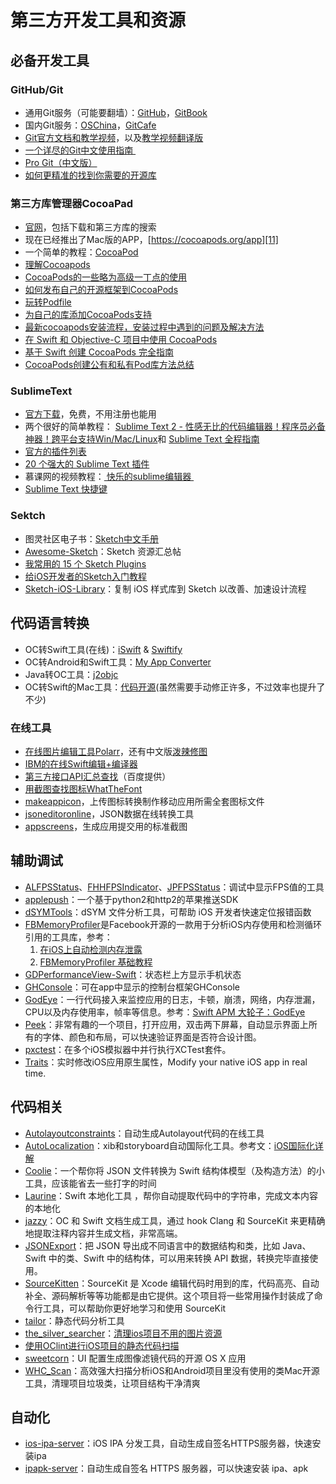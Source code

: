 # 第三方开发工具和资源
## 必备开发工具
### GitHub/Git
- 通用Git服务（可能要翻墙）：[GitHub][1]，[GitBook][2]
- 国内Git服务：[OSChina][3]，[GitCafe][4]
- [Git官方文档和教学视频][5]，以及[教学视频翻译版][6]
- [一个详尽的Git中文使用指南 ][7]
- [Pro Git（中文版）][8]
- [如何更精准的找到你需要的开源库][9]

### 第三方库管理器CocoaPad
- [官网][10]，包括下载和第三方库的搜索
- 现在已经推出了Mac版的APP，[https://cocoapods.org/app][11]
- 一个简单的教程：[CocoaPod][12]
- [理解Cocoapods][13]
- [CocoaPods的一些略为高级一丁点的使用][14]
- [如何发布自己的开源框架到CocoaPods][15]
- [玩转Podfile][16]
- [为自己的库添加CocoaPods支持][17]
- [最新cocoapods安装流程，安装过程中遇到的问题及解决方法][18]
- [在 Swift 和 Objective-C 项目中使用 CocoaPods][19]
- [基于 Swift 创建 CocoaPods 完全指南][20]
- [CocoaPods创建公有和私有Pod库方法总结][21]

### SublimeText
- [官方下载][22]，免费，不用注册也能用
- 两个很好的简单教程：
[Sublime Text 2 - 性感无比的代码编辑器！程序员必备神器！跨平台支持Win/Mac/Linux][23]和
[Sublime Text 全程指南][24]
- [官方的插件列表][25]
- [20 个强大的 Sublime Text 插件][26]
- 慕课网的视频教程：[ 快乐的sublime编辑器 ][27]
- [Sublime Text 快捷键][28]

### Sektch
- 图灵社区电子书：[Sketch中文手册][29]
- [Awesome-Sketch][30]：Sketch 资源汇总帖
- [我常用的 15 个 Sketch Plugins][31]
- [给iOS开发者的Sketch入门教程][32]
- [Sketch-iOS-Library][33]：复制 iOS 样式库到 Sketch 以改善、加速设计流程

## 代码语言转换
- OC转Swift工具(在线)：[iSwift][34] & [Swiftify][35]
- OC转Android和Swift工具：[My App Converter][36]
- Java转OC工具：[j2objc][37]
- OC转Swift的Mac工具：[代码开源][38](虽然需要手动修正许多，不过效率也提升了不少)

### 在线工具
- [在线图片编辑工具Polarr][39]，还有中文版[泼辣修图][40]
- [IBM的在线Swift编辑+编译器][41]
- [第三方接口API汇总查找][42]（百度提供）
- [用截图查找图标WhatTheFont][43]
- [makeappicon][44]，上传图标转换制作移动应用所需全套图标文件
- [jsoneditoronline][45]，JSON数据在线转换工具
- [appscreens][46]，生成应用提交用的标准截图

## 辅助调试
- [ALFPSStatus][47]、[FHHFPSIndicator][48]、[JPFPSStatus][49]：调试中显示FPS值的工具
- [applepush][50]：一个基于python2和http2的苹果推送SDK
- [dSYMTools][51]：dSYM 文件分析工具，可帮助 iOS 开发者快速定位报错函数
- [FBMemoryProfiler][52]是Facebook开源的一款用于分析iOS内存使用和检测循环引用的工具库，参考：
	1. [在iOS上自动检测内存泄露][53]
	2. [FBMemoryProfiler 基础教程][54]
 - [GDPerformanceView-Swift][55]：状态栏上方显示手机状态
- [GHConsole][56]：可在app中显示的控制台框架GHConsole
- [GodEye][57]：一行代码接入来监控应用的日志，卡顿，崩溃，网络，内存泄漏，CPU以及内存使用率，帧率等信息。参考：[Swift APM 大轮子：GodEye][58]
- [Peek][59]：非常有趣的一个项目，打开应用，双击两下屏幕，自动显示界面上所有的字体、颜色和布局，可以快速验证界面是否符合设计图。
- [pxctest][60]：在多个iOS模拟器中并行执行XCTest套件。
- [Traits][61]：实时修改iOS应用原生属性，Modify your native iOS app in real time. 

## 代码相关
- [Autolayoutconstraints][62]：自动生成Autolayout代码的在线工具
- [AutoLocalization][63]：xib和storyboard自动国际化工具。参考文：[iOS国际化详解][64]
- [Coolie][65]：一个帮你将 JSON 文件转换为 Swift 结构体模型（及构造方法）的小工具，应该能省去一些打字的时间
- [Laurine][66]：Swift 本地化工具 ，帮你自动提取代码中的字符串，完成文本内容的本地化
- [jazzy][67]：OC 和 Swift 文档生成工具，通过 hook Clang 和 SourceKit 来更精确地提取注释内容并生成文档，非常高端。
- [JSONExport][68]：把 JSON 导出成不同语言中的数据结构和类，比如 Java、Swift 中的类、Swift 中的结构体，可以用来转换 API 数据，转换完毕直接使用。
- [SourceKitten][69]：SourceKit 是 Xcode 编辑代码时用到的库，代码高亮、自动补全、源码解析等等功能都是由它提供。这个项目将一些常用操作封装成了命令行工具，可以帮助你更好地学习和使用 SourceKit
- [tailor][70]：静态代码分析工具
- [the\_silver\_searcher][71]：[清理ios项目不用的图片资源][72]
- [使用OClint进行iOS项目的静态代码扫描][73]
- [sweetcorn][74]：UI 配置生成图像滤镜代码的开源 OS X 应用
- [WHC\_Scan][75]：高效强大扫描分析iOS和Android项目里没有使用的类Mac开源工具，清理项目垃圾类，让项目结构干净清爽

## 自动化
- [ios-ipa-server][76]：iOS IPA 分发工具，自动生成自签名HTTPS服务器，快速安装ipa
- [ipapk-server][77]：自动生成自签名 HTTPS 服务器，可以快速安装 ipa、apk


[1]:	https://github.com
[2]:	www.gitbook.com
[3]:	http://git.oschina.net
[4]:	www.gitcafe.com
[5]:	https://git-scm.com/doc
[6]:	http://www.nowcoder.com/courses/2
[7]:	https://github.com/xirong/my-git/blob/master/how-to-use-github.md
[8]:	http://git.oschina.net/progit/index.html
[9]:	https://swiftcafe.io/post/github-search
[10]:	https://cocoapods.org
[11]:	https://cocoapods.org/app
[12]:	http://conanwhf.gitcafe.io/2015/09/20/CocoaPod/
[13]:	https://segmentfault.com/a/1190000005041357 "理解Cocoapods"
[14]:	http://supermao.cn/cocoapodsde-xie-lue-wei-gao-ji-ding-dian-de-shi-yong/
[15]:	http://www.jianshu.com/p/32ba94d41861 "如何发布自己的开源框架到CocoaPods"
[16]:	http://www.cnblogs.com/Mr-ios/p/5310666.html "玩转Podfile"
[17]:	http://www.saitjr.com/ios/ios-trunk-cocoapods.html
[18]:	http://www.cnblogs.com/guanshenbao/p/5534578.html "最新cocoapods安装流程，安装过程中遇到的问题及解决方法"
[19]:	http://swift.gg/2016/07/13/using-cocoapods-in-your-swift-and-objective-c-projects/ "在 Swift 和 Objective-C 项目中使用 CocoaPods"
[20]:	http://swift.gg/2016/12/15/cocoapods-making-guide/ "基于 Swift 创建 CocoaPods 完全指南"
[21]:	https://segmentfault.com/a/1190000007947371 "CocoaPods创建公有和私有Pod库方法总结"
[22]:	http://www.sublimetext.com/2
[23]:	http://www.iplaysoft.com/sublimetext.html
[24]:	http://lucida.me/blog/sublime-text-complete-guide/
[25]:	https://github.com/SublimeText
[26]:	http://www.oschina.net/translate/20-powerful-sublimetext-plugins
[27]:	http://www.imooc.com/learn/333
[28]:	https://github.com/liveNo/Sublime-Tutorial
[29]:	http://www.ituring.com.cn/book/1305
[30]:	https://gitcafe.com/riku/Awesome-Sketch
[31]:	https://qdan.me/list/VKzzo-KQHDlHHX5P
[32]:	http://www.jianshu.com/p/45eef5465185 "给iOS开发者的Sketch入门教程"
[33]:	https://github.com/bgian/Sketch-iOS-Library "Sketch-iOS-Library"
[34]:	http://iswift.org/try
[35]:	https://objectivec2swift.com/#/converter/code
[36]:	http://t.cn/Rzpk0D4 "My App Converter"
[37]:	https://github.com/google/j2objc "j2objc"
[38]:	https://github.com/yahoojapan/objc2swift "objc2swift"
[39]:	https://v3.polarr.co/#
[40]:	http://www.polaxiong.com/editor
[41]:	http://swiftlang.ng.bluemix.net/#/repl
[42]:	http://apistore.baidu.com/astore/index
[43]:	https://www.myfonts.com/WhatTheFont/
[44]:	http://makeappicon.com
[45]:	http://jsoneditoronline.org
[46]:	https://appscreens.io
[47]:	https://github.com/wybflb/ALFPSStatus "ALFPSStatus"
[48]:	https://github.com/jvjishou/FHHFPSIndicator "FHHFPSIndicator"
[49]:	https://github.com/joggerplus/JPFPSStatus "JPFPSStatus"
[50]:	https://github.com/yubang/applepush "applepush"
[51]:	https://github.com/answer-huang/dSYMTools "dSYMTools"
[52]:	https://github.com/facebook/FBMemoryProfiler "FBMemoryProfiler"
[53]:	http://ifujun.com/yi-wen-zai-iosshang-zi-dong-jian-ce-nei-cun-xie-lu/ "[译文]在iOS上自动检测内存泄露"
[54]:	http://ifujun.com/fbmemoryprofiler-shi-yong-ji-chu-jiao-cheng/
[55]:	https://github.com/dani-gavrilov/GDPerformanceView-Swift "GDPerformanceView-Swift"
[56]:	https://github.com/Liaoworking/GHConsole "GHConsole"
[57]:	https://github.com/zixun/GodEye "GodEye"
[58]:	http://zixun.github.io/blog/2017/03/10/swift-apmda-lun-zi-godeye/ "Swift APM 大轮子：GodEye"
[59]:	https://github.com/shaps80/Peek "Peek"
[60]:	https://github.com/plu/pxctest "pxctest"
[61]:	https://github.com/krzysztofzablocki/Traits "Traits"
[62]:	https://autolayoutconstraints.com
[63]:	https://github.com/onezens/AutoLocalization "AutoLocalization"
[64]:	http://www.jianshu.com/p/7e1c7c210ec2
[65]:	https://github.com/nixzhu/Coolie "Coolie"
[66]:	https://github.com/JiriTrecak/Laurine "Laurine"
[67]:	https://github.com/realm/jazzy "jazzy"
[68]:	https://github.com/Ahmed-Ali/JSONExport "JSONExport"
[69]:	https://github.com/jpsim/SourceKitten "SourceKitten"
[70]:	https://github.com/sleekbyte/tailor "tailor"
[71]:	https://github.com/ggreer/the_silver_searcher "the_silver_searcher"
[72]:	https://segmentfault.com/a/1190000004852744 "清理ios项目不用的图片资源"
[73]:	http://blog.yourtion.com/static-code-analysis-ios-using-oclint.html
[74]:	https://github.com/FlexMonkey/sweetcorn "sweetcorn"
[75]:	https://github.com/netyouli/WHC_Scan "WHC_Scan"
[76]:	https://github.com/bumaociyuan/ios-ipa-server "ios-ipa-server"
[77]:	https://github.com/zhao0/ipapk-server "ipapk-server"